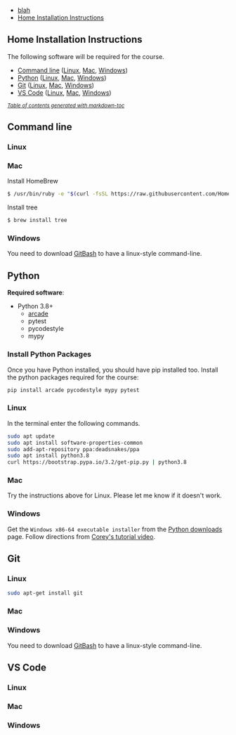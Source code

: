 
- [blah]()
- [Home Installation Instructions](#home-installation-instructions)

## Home Installation Instructions
The following software will be required for the course.
- [Command line](#command-line) ([Linux](#linux), [Mac](#mac), [Windows](#windows))
- [Python](#python) ([Linux](#linux-1), [Mac](#mac-1), [Windows](#windows-1))
- [Git](#git) ([Linux](#linux-2), [Mac](#mac-2), [Windows](#windows-2))
- [VS Code](#vs-code) ([Linux](#linux-3), [Mac](#mac-3), [Windows](#windows-3))

<small><i><a href='http://ecotrust-canada.github.io/markdown-toc/'>Table of contents generated with markdown-toc</a></i></small>


## Command line
### Linux
### Mac
Install HomeBrew
```sh
$ /usr/bin/ruby -e "$(curl -fsSL https://raw.githubusercontent.com/Homebrew/install/master/install)"
```
Install tree
```sh
$ brew install tree
```
### Windows
You need to download [GitBash](https://gitforwindows.org/) to have a linux-style command-line.

## Python
**Required software**:
- Python 3.8+
    - [arcade](http://arcade.academy)
    - pytest
    - pycodestyle
    - mypy

### Install Python Packages
Once you have Python installed, you should have pip installed too. Install the python packages required for the course:
```sh
pip install arcade pycodestyle mypy pytest
```

### Linux
In the terminal enter the following commands.
```sh
sudo apt update
sudo apt install software-properties-common
sudo add-apt-repository ppa:deadsnakes/ppa
sudo apt install python3.8
curl https://bootstrap.pypa.io/3.2/get-pip.py | python3.8
```
### Mac
Try the instructions above for Linux. Please let me know if it doesn't work.
### Windows
Get the `Windows x86-64 executable installer` from the [Python downloads](https://www.python.org/downloads/release/python-381) page.
Follow directions from [Corey's tutorial video](http://www.youtube.com/watch?v=YYXdXT2l-Gg&t=5m44s).

## Git
### Linux
```sh
sudo apt-get install git
```
### Mac
### Windows
You need to download [GitBash](https://gitforwindows.org/) to have a linux-style command-line.

## VS Code
### Linux
### Mac
### Windows
